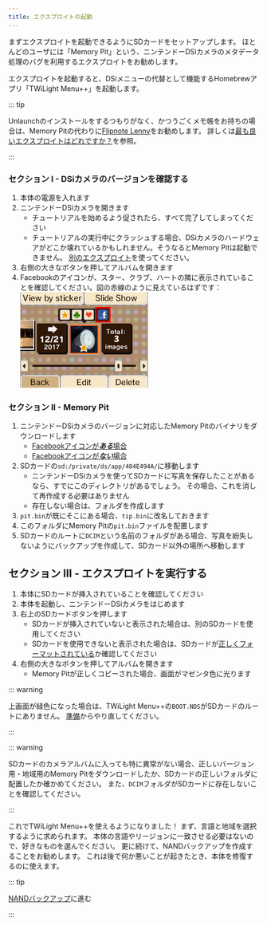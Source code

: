 ```yaml
---
title: エクスプロイトの起動
---
```


まずエクスプロイトを起動できるようにSDカードをセットアップします。 ほとんどのユーザには「Memory Pit」という、ニンテンドーDSiカメラのメタデータ処理のバグを利用するエクスプロイトをお勧めします。

エクスプロイトを起動すると、DSiメニューの代替として機能するHomebrewアプリ「TWiLight Menu++」を起動します。

::: tip

Unlaunchのインストールをするつもりがなく、かつうごくメモ帳をお持ちの場合は、Memory Pitの代わりに[Flipnote Lenny](launching-the-flipnote-exploit.html)をお勧めします。 詳しくは[最も良いエクスプロイトはどれですか？](faq.html#which-is-the-best-exploit)を参照。

:::

### セクション I - DSiカメラのバージョンを確認する

1. 本体の電源を入れます
1. ニンテンドーDSiカメラを開きます
   - チュートリアルを始めるよう促されたら、すべて完了してしまってください
   - チュートリアルの実行中にクラッシュする場合、DSiカメラのハードウェアがどこか壊れているかもしれません。そうなるとMemory Pitは起動できません。 [別のエクスプロイト](alternate-exploits.html)を使ってください。
1. 右側の大きなボタンを押してアルバムを開きます
1. Facebookのアイコンが、スター、クラブ、ハートの隣に表示されていることを確認してください。図の赤線のように見えているはずです： ![Facebookアイコンの場所を示すスクリーンショット](/assets/images/facebook-check.png)

### セクション II - Memory Pit

1. ニンテンドーDSiカメラのバージョンに対応したMemory Pitのバイナリをダウンロードします
   - [Facebookアイコンが***ある***場合](/assets/files/memory_pit/768_1024/pit.bin)
   - [Facebookアイコンが***ない***場合](/assets/files/memory_pit/256/pit.bin)
1. SDカードの`sd:/private/ds/app/484E494A/`に移動します
   - ニンテンドーDSiカメラを使ってSDカードに写真を保存したことがあるなら、すでにこのディレクトリがあるでしょう。 その場合、これを消して再作成する必要はありません
   - 存在しない場合は、フォルダを作成します
1. `pit.bin`が既にそこにある場合、`tip.bin`に改名しておきます
1. このフォルダにMemory Pitの`pit.bin`ファイルを配置します
1. SDカードのルートに`DCIM`という名前のフォルダがある場合、写真を紛失しないようにバックアップを作成して、SDカード以外の場所へ移動します


## セクション III - エクスプロイトを実行する

1. 本体にSDカードが挿入されていることを確認してください
1. 本体を起動し、ニンテンドーDSiカメラをはじめます
1. 右上のSDカードボタンを押します
   - SDカードが挿入されていないと表示された場合は、別のSDカードを使用してください
   - SDカードを使用できないと表示された場合は、SDカードが[正しくフォーマットされている](sd-card-setup.html)か確認してください
1. 右側の大きなボタンを押してアルバムを開きます
   - Memory Pitが正しくコピーされた場合、画面がマゼンタ色に光ります

::: warning

上画面が緑色になった場合は、TWiLight Menu++の`BOOT.NDS`がSDカードのルートにありません。 [準備](get-started.html#section-i-prep-work)からやり直してください。

:::

::: warning

SDカードのカメラアルバムに入っても特に異常がない場合、正しいバージョン用・地域用のMemory Pitをダウンロードしたか、SDカードの正しいフォルダに配置したか確かめてください。 また、`DCIM`フォルダがSDカードに存在しないことを確認してください。

:::

これでTWiLight Menu++を使えるようになりました！ まず、言語と地域を選択するように求められます。 本体の言語やリージョンに一致させる必要はないので、好きなものを選んでください。 更に続けて、NANDバックアップを作成することをお勧めします。 これは後で何か悪いことが起きたとき、本体を修復するのに使えます。

::: tip

[NANDバックアップ](dumping-nand.html)に進む

:::
